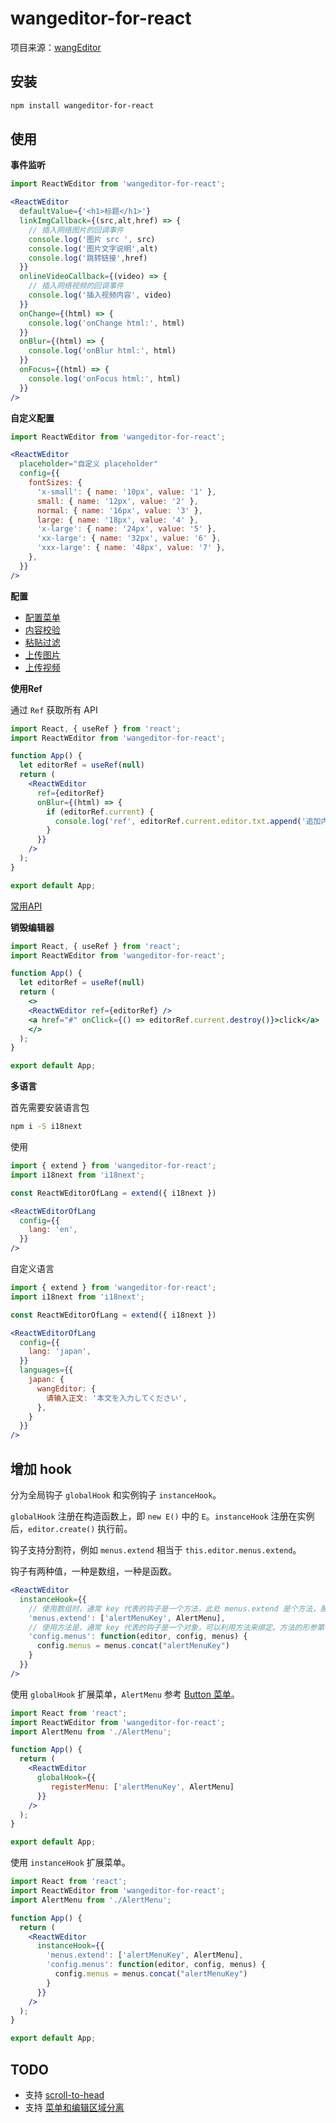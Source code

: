 <!--
 * @Author: dongmin
 * @LastEditors: donggg
 * @Date: 2021-04-01 15:24:50
 * @LastEditTime: 2021-06-05 11:25:47
-->
# wangeditor-for-react

项目来源：[wangEditor](https://github.com/wangeditor-team/wangEditor/)

## 安装

```bash
npm install wangeditor-for-react
```

## 使用

**事件监听**
```jsx
import ReactWEditor from 'wangeditor-for-react';

<ReactWEditor
  defaultValue={'<h1>标题</h1>'}
  linkImgCallback={(src,alt,href) => {
    // 插入网络图片的回调事件
    console.log('图片 src ', src)
    console.log('图片文字说明',alt)
    console.log('跳转链接',href)
  }}
  onlineVideoCallback={(video) => {
    // 插入网络视频的回调事件
    console.log('插入视频内容', video)
  }}
  onChange={(html) => {
    console.log('onChange html:', html)
  }}
  onBlur={(html) => {
    console.log('onBlur html:', html)
  }}
  onFocus={(html) => {
    console.log('onFocus html:', html)
  }}
/>
```

**自定义配置**

```jsx
import ReactWEditor from 'wangeditor-for-react';

<ReactWEditor
  placeholder="自定义 placeholder"
  config={{
    fontSizes: {
      'x-small': { name: '10px', value: '1' },
      small: { name: '12px', value: '2' },
      normal: { name: '16px', value: '3' },
      large: { name: '18px', value: '4' },
      'x-large': { name: '24px', value: '5' },
      'xx-large': { name: '32px', value: '6' },
      'xxx-large': { name: '48px', value: '7' },
    },
  }}
/>
```

**配置**

* [配置菜单](https://www.wangeditor.com/doc/pages/03-%E9%85%8D%E7%BD%AE%E8%8F%9C%E5%8D%95/)
* [内容校验](https://www.wangeditor.com/doc/pages/05-%E5%86%85%E5%AE%B9%E6%A0%A1%E9%AA%8C/)
* [粘贴过滤](https://www.wangeditor.com/doc/pages/06-%E7%B2%98%E8%B4%B4%E8%BF%87%E6%BB%A4/)
* [上传图片](https://www.wangeditor.com/doc/pages/07-%E4%B8%8A%E4%BC%A0%E5%9B%BE%E7%89%87/)
* [上传视频](https://www.wangeditor.com/doc/pages/07-%E4%B8%8A%E4%BC%A0%E8%A7%86%E9%A2%91/)

**使用Ref**

通过 `Ref` 获取所有 API

```jsx
import React, { useRef } from 'react';
import ReactWEditor from 'wangeditor-for-react';

function App() {
  let editorRef = useRef(null)
  return (
    <ReactWEditor
      ref={editorRef}
      onBlur={(html) => {
        if (editorRef.current) {
          console.log('ref', editorRef.current.editor.txt.append('追加内容'))
        }
      }}
    />
  );
}

export default App;
```

[常用API](https://www.wangeditor.com/doc/pages/08-%E5%B8%B8%E7%94%A8API/)

**销毁编辑器**
```jsx
import React, { useRef } from 'react';
import ReactWEditor from 'wangeditor-for-react';

function App() {
  let editorRef = useRef(null)
  return (
    <>
    <ReactWEditor ref={editorRef} />
    <a href="#" onClick={() => editorRef.current.destroy()}>click</a>
    </>
  );
}

export default App;
```

**多语言**

首先需要安装语言包
```bash
npm i -S i18next
```

使用
```jsx
import { extend } from 'wangeditor-for-react';
import i18next from 'i18next';

const ReactWEditorOfLang = extend({ i18next })

<ReactWEditorOfLang
  config={{
    lang: 'en',
  }}
/>
```

自定义语言

```jsx
import { extend } from 'wangeditor-for-react';
import i18next from 'i18next';

const ReactWEditorOfLang = extend({ i18next })

<ReactWEditorOfLang
  config={{
    lang: 'japan',
  }}
  languages={{
    japan: {
      wangEditor: {
        请输入正文: '本文を入力してください',
      },
    }
  }}
/>
```
## 增加 hook
分为全局钩子 `globalHook` 和实例钩子 `instanceHook`。

`globalHook` 注册在构造函数上，即 `new E()` 中的 `E`。`instanceHook` 注册在实例后，`editor.create()` 执行前。

钩子支持分割符，例如 `menus.extend` 相当于 `this.editor.menus.extend`。

钩子有两种值，一种是数组，一种是函数。

```jsx
<ReactWEditor
  instanceHook={{
    // 使用数组时，通常 key 代表的钩子是一个方法，此处 menus.extend 是个方法，那么数组就是其参数。
    'menus.extend': ['alertMenuKey', AlertMenu],
    // 使用方法是，通常 key 代表的钩子是一个对象，可以利用方法来绑定。方法的形参第一位是当前实例的 editor，后面依次是 key 分割代表的对象。
    'config.menus': function(editor, config, menus) {
      config.menus = menus.concat("alertMenuKey")
    }
  }}
/>
```


使用 `globalHook` 扩展菜单，`AlertMenu` 参考 [Button 菜单](https://www.wangeditor.com/doc/pages/11-%E8%87%AA%E5%AE%9A%E4%B9%89%E6%89%A9%E5%B1%95%E8%8F%9C%E5%8D%95/02-Button%E8%8F%9C%E5%8D%95.html)。
```jsx
import React from 'react';
import ReactWEditor from 'wangeditor-for-react';
import AlertMenu from './AlertMenu';

function App() {
  return (
    <ReactWEditor
      globalHook={{
         registerMenu: ['alertMenuKey', AlertMenu]
      }}
    />
  );
}

export default App;
```

使用 `instanceHook` 扩展菜单。
```jsx
import React from 'react';
import ReactWEditor from 'wangeditor-for-react';
import AlertMenu from './AlertMenu';

function App() {
  return (
    <ReactWEditor
      instanceHook={{
        'menus.extend': ['alertMenuKey', AlertMenu],
        'config.menus': function(editor, config, menus) {
          config.menus = menus.concat("alertMenuKey")
        }
      }}
    />
  );
}

export default App;
```


## TODO

* 支持 [scroll-to-head](https://www.wangeditor.com/doc/pages/08-%E5%B8%B8%E7%94%A8API/06-scroll-to-head.html)
* 支持 [菜单和编辑区域分离](https://www.wangeditor.com/doc/pages/01-%E5%BC%80%E5%A7%8B%E4%BD%BF%E7%94%A8/03-%E8%8F%9C%E5%8D%95%E5%92%8C%E7%BC%96%E8%BE%91%E5%8C%BA%E5%9F%9F%E5%88%86%E7%A6%BB.html)